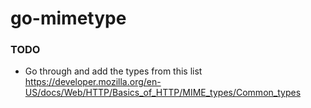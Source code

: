 # go-mimetype

### TODO
* Go through and add the types from this list https://developer.mozilla.org/en-US/docs/Web/HTTP/Basics_of_HTTP/MIME_types/Common_types
